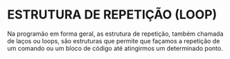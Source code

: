 # ESTRUTURA DE REPETIÇÃO (LOOP)
Na programão em forma geral, as estrutura de repetição, também chamada de laços ou loops, são estruturas que permite que façamos a repetição de um comando ou um bloco de código até atingirmos um determinado ponto.

